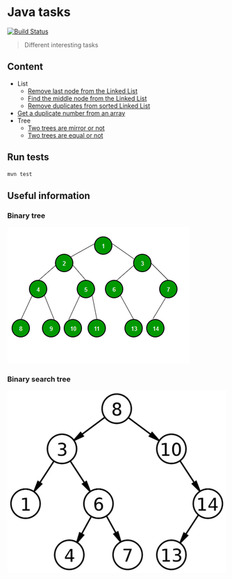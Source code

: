 # Java tasks 
[![Build Status](https://travis-ci.com/serveriev/java-tasks.svg?branch=master)](https://travis-ci.com/serveriev/java-tasks)

> Different interesting tasks

## Content
- List
  - [Remove last node from the Linked List](./src/main/java/io/lenur/list/LinkedListHelper.java#L4)
  - [Find the middle node from the Linked List](./src/main/java/io/lenur/list/LinkedListHelper.java#L19)
  - [Remove duplicates from sorted Linked List](./src/main/java/io/lenur/list/LinkedListHelper.java#L44)
- [Get a duplicate number from an array](./src/main/java/io/lenur/DuplicateNumber.java)
- Tree
  - [Two trees are mirror or not](./src/main/java/io/lenur/tree/Tree.java#L4)
  - [Two trees are equal or not](./src/main/java/io/lenur/tree/Tree.java#L18)  

## Run tests

```sh
mvn test
```

## Useful information

### Binary tree
![Binary tree](img/binary_tree.png)

### Binary search tree
![Binary search tree](img/binary_search_tree.png)
